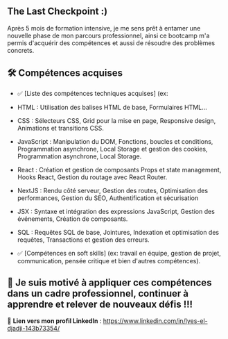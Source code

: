 
## The Last Checkpoint :) 

Après 5 mois de formation intensive, je me sens prêt à entamer une nouvelle phase de mon parcours professionnel, ainsi ce bootcamp m'a permis d'acquérir des compétences et aussi de résoudre des problèmes concrets.

## 🛠️ Compétences acquises

- ✅ [Liste des compétences techniques acquises] (ex:
- HTML : Utilisation des balises HTML de base, Formulaires HTML...
- CSS : Sélecteurs CSS, Grid pour la mise en page, Responsive design, Animations et transitions CSS.
- JavaScript : Manipulation du DOM, Fonctions, boucles et conditions, Programmation asynchrone, Local Storage et gestion des cookies, Programmation asynchrone, Local Storage.
- React : Création et gestion de composants Props et state management, Hooks React, Gestion du routage avec React Router.
- NextJS : Rendu côté serveur, Gestion des routes, Optimisation des performances, Gestion du SEO, Authentification et sécurisation
- JSX : Syntaxe et intégration des expressions JavaScript, Gestion des événements, Création de composants.
- SQL : Requêtes SQL de base, Jointures, Indexation et optimisation des requêtes, Transactions et gestion des erreurs.
  
- ✅ [Compétences en soft skills] (ex: travail en équipe, gestion de projet, communication, pensée critique et bien d'autres compétences).

## 🎯 Je suis motivé à appliquer ces compétences dans un cadre professionnel, continuer à apprendre et relever de nouveaux défis !!!

📌 **Lien vers mon profil LinkedIn** : https://www.linkedin.com/in/lyes-el-djadji-143b73354/ 

